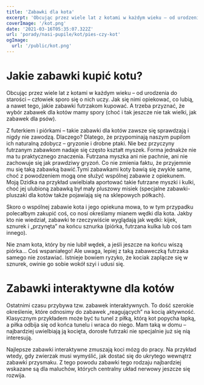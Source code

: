 ```yaml
---
title: 'Zabawki dla kota'
excerpt: 'Obcując przez wiele lat z kotami w każdym wieku – od urodzenia do starości – człowiek sporo się o nich uczy. Jak się nimi opiekować, co lubią, a nawet tego, jakie zabawki futrzakom kupować. A trzeba przyznać, że wybór zabawek dla kotów mamy spory (choć i tak jeszcze nie tak wielki, jak zabawek dla psów).'
coverImage: '/kot.png'
date: '2021-03-16T05:35:07.322Z'
url: 'porady/nasi-pupile/kot/pies-czy-kot'
ogImage:
  url: '/public/kot.png'
---
```


# Jakie zabawki kupić kotu?              

Obcując przez wiele lat z kotami w każdym wieku – od urodzenia do starości – człowiek sporo się o nich uczy. Jak się nimi opiekować, co lubią, a nawet tego, jakie zabawki futrzakom kupować. A trzeba przyznać, że wybór zabawek dla kotów mamy spory (choć i tak jeszcze nie tak wielki, jak zabawek dla psów).

Z futerkiem i piórkami – takie zabawki dla kotów zawsze się sprawdzają i nigdy nie zawodzą. Dlaczego? Dlatego, że przypominają naszym pupilom ich naturalną zdobycz – gryzonie i drobne ptaki. Nie bez przyczyny futrzanym zabawkom nadaje się często kształt myszek. Forma jednakże nie ma tu praktycznego znaczenia. Futrzana myszka ani nie pachnie, ani nie zachowuje się jak prawdziwy gryzoń. Co nie zmienia faktu, że przyjemnie mu się taką zabawką bawić.Tymi zabawkami koty bawią się zwykle same, choć z powodzeniem mogą one służyć wspólnej zabawie z opiekunem. Moją Dzidka na przykład uwielbiała aportować takie futrzane myszki i kulki, choć jej ulubioną zabawką był mały pluszowy misiek (specjalne zabawki-pluszaki dla kotów także pojawiają się na sklepowych półkach).

Skoro o wspólnej zabawie kota i jego opiekuna mowa, to w tym przypadku polecałbym zakupić coś, co nosi określamy mianem wędki dla kota. Jakby kto nie wiedział, zabawki te rzeczywiście wyglądają jak wędki: kijek, sznurek i „przynęta” na końcu sznurka (piórka, futrzana kulka lub coś tam innego).

Nie znam kota, który by nie lubił wędek, a jeśli jeszcze na końcu wiszą piórka... Coś wspaniałego! Ale uwaga, lepiej z taką zabaweczką futrzaka samego nie zostawiać. Istnieje bowiem ryzyko, że kociak zaplącze się w sznurek, owinie go sobie wokół szyi i udusi się.


# Zabawki interaktywne dla kotów

Ostatnimi czasu przybywa tzw. zabawek interaktywnych. To dość szerokie określenie, które odnosimy do zabawek „reagujących” na kocią aktywność. Klasycznym przykładem może być tu tunel z piłką, którą kot popycha łapką, a piłka odbija się od końca tunelu i wraca do niego. Mam taką w domu – najbardziej uwielbiają ją kocięta, dorosłe futrzaki nie specjalnie już się nią interesują.

Najlepsze zabawki interaktywne zmuszają koci mózg do pracy. Na przykład wtedy, gdy zwierzak musi wymyślić, jak dostać się do ukrytego wewnątrz zabawki przysmaku. Z tego powodu zabawki tego rodzaju najbardziej wskazane są dla maluchów, których centralny układ nerwowy jeszcze się rozwija.